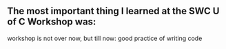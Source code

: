 ## The most important thing I learned at the SWC U of C Workshop was:

workshop is not over now, but till now: good practice of writing code

